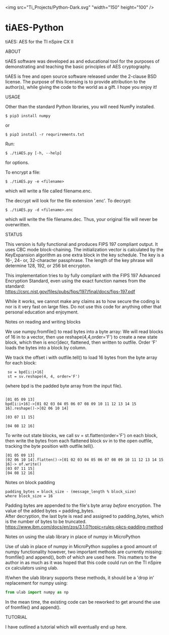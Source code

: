 <img src="Ti_Projects/Python-Dark.svg" "width="150" height="100" />
# tiAES-Python
tiAES: AES for the TI nSpire CX II  

ABOUT  

tiAES software was developed as and educational tool for the purposes of demonstrating and teaching the basic principles of AES cryptography.   

tiAES is free and open source software released under the 2-clause BSD license. The purpose of this licensing is to provide attribution to the author(s), while giving the code to the world as a gift. I hope you enjoy it!  

USAGE  

Other than the standard Python libraries, you will need NumPy installed.  

    $ pip3 install numpy  
or  

    $ pip3 install -r requrirements.txt  

Run:  

    $ ./tiAES.py [-h, --help]

for options.  

To encrypt a file:  

    $ ./tiAES.py -e <filename>  

which will write a file called filename.enc.  

The decrypt will look for the file extension '.enc'. To decrypt:  

    $ ./tiAES.py -d <filename>.enc  

which will write the file filename.dec. Thus, your original file will never be overwritten.  

STATUS  

This version is fully functional and produces FIPS 197 compliant output. It uses CBC mode  block-chaining. The initialization vector is calculated by the KeyExpansion algorithm as one extra block in the key schedule. The key is a 16-, 24- or, 32-character passphrase. The length of the key phrase will determine 128, 192, or 256 bit encrypton.  

This implementation tries to by fully compliant with the FIPS 197 Advanced Encryption
Standard, even using the exact function names from the standard:  
https://csrc.nist.gov/files/pubs/fips/197/final/docs/fips-197.pdf  

While it works, we cannot make any claims as to how secure the coding is nor is it very fast on large files. Do not use this code for anything other that personal education and enjoyment.  

Notes on reading and writing blocks  

We use numpy.fromfile() to read bytes into a byte array: We will read blocks of 16 in
to a vector, then use reshape(4,4,order='F') to create a new state block, which then is
encr|decr, flattened, then written to outfile. Order 'F' loads the bytes into a block by column.

We track the offset i with outfile.tell() to load 16 bytes from the byte array  
 for each block:  
 
     sv = bpd[i:i+16]
     st = sv.reshape(4, 4, order='F')  
(where bpd is the padded byte array from the input file).  
``` 
                                                                          [01 05 09 13]  
bpd[i:i+16]->[01 02 03 04 05 06 07 08 09 10 11 12 13 14 15 16].reshape()->[02 06 10 14]  
                                                                          [03 07 11 15]  
                                                                          [04 08 12 16]
```

To write out state blocks, we call sv = st.flatten(order='F') on each block, then write the bytes from each flattened block sv in to the open outfile, tracking the byte position with outfile.tell().  
``` 
[01 05 09 13]  
[02 06 10 14].flatten()->[01 02 03 04 05 06 07 08 09 10 11 12 13 14 15 16]-> of.write()  
[03 07 11 15]   
[04 08 12 16]
```

Notes on block padding  

    padding_bytes = block_size - (message_length % block_size)  
    where block_size = 16  
    
Padding bytes are appended to the file's byte array _before_ encryption. The value of the added bytes = padding_bytes.  
After decryption, the last byte is read and assigned to padding_bytes, which is the number of bytes to be truncated.  
https://www.ibm.com/docs/en/zos/3.1.0?topic=rules-pkcs-padding-method  

Notes on using the ulab library in place of numpy in MicroPython  

Use of ulab in place of numpy in MicroPython supplies a good amount of numpy functionality however, two important methods are currently missing: fromfile() and append(), both of which are used here. This matters to the author in as much as it was hoped that this code could run on the TI nSpire cx calculators using ulab.  

If/when the ulab library supports these methods, it should be a 'drop in' replacement for numpy using:  
```python
from ulab import numpy as np  
```
In the mean time, the existing code can be reworked to get around the use of fromfile() and append().    

TUTORIAL  

I have outlined a tutorial which will eventually end up here.
